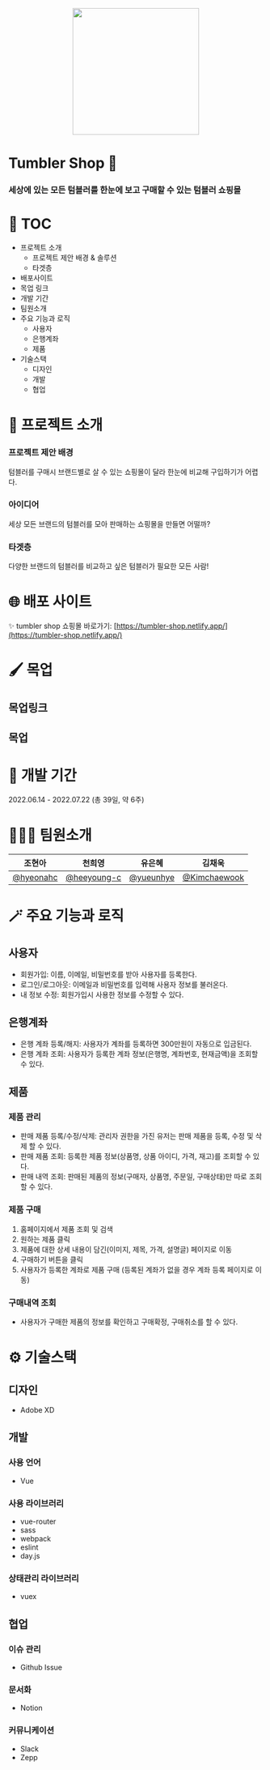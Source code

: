 <p align="center">
<img src="https://user-images.githubusercontent.com/83247825/180384939-0ce8e0ff-8e98-4b29-a4f3-fcf89b4d48ca.png" width="250"/>
</p>

# Tumbler Shop 🍶

### 세상에 있는 모든 텀블러를 한눈에 보고 구매할 수 있는 텀블러 쇼핑몰

# 📝 TOC

- 프로젝트 소개
  - 프로젝트 제안 배경 & 솔루션
  - 타겟층
- 배포사이트
- 목업 링크
- 개발 기간
- 팀원소개
- 주요 기능과 로직
  - 사용자
  - 은행계좌
  - 제품
- 기술스택
  - 디자인
  - 개발
  - 협업

# 🍶 프로젝트 소개

### 프로젝트 제안 배경

텀블러를 구매시 브랜드별로 살 수 있는 쇼핑몰이 달라 한눈에 비교해 구입하기가 어렵다.

### 아이디어

세상 모든 브랜드의 텀블러를 모아 판매하는 쇼핑몰을 만들면 어떨까?

### 타겟층

다양한 브랜드의 텀블러를 비교하고 싶은 텀블러가 필요한 모든 사람!

# 🌐 배포 사이트

✨ tumbler shop 쇼핑몰 바로가기: [https://tumbler-shop.netlify.app/](https://tumbler-shop.netlify.app/)

# 🖌 목업

## 목업링크

## 목업

# 📅 개발 기간

2022.06.14 - 2022.07.22 (총 39일, 약 6주)

# 🧑‍🤝‍🧑 팀원소개

| 조현아                                   | 천희영                                       | 유은혜                                   | 김채욱                                         |
| ---------------------------------------- | -------------------------------------------- | ---------------------------------------- | ---------------------------------------------- |
| [@hyeonahc](https://github.com/hyeonahc) | [@heeyoung-c](https://github.com/heeyoung-c) | [@yueunhye](https://github.com/yueunhye) | [@Kimchaewook](https://github.com/Kimchaewook) |

# 🪄 주요 기능과 로직

## 사용자

- 회원가입: 이름, 이메일, 비밀번호를 받아 사용자를 등록한다.
- 로그인/로그아웃: 이메일과 비밀번호를 입력해 사용자 정보를 불러온다.
- 내 정보 수정: 회원가입시 사용한 정보를 수정할 수 있다.

## 은행계좌

- 은행 계좌 등록/해지: 사용자가 계좌를 등록하면 300만원이 자동으로 입금된다.
- 은행 계좌 조회: 사용자가 등록한 계좌 정보(은행명, 계좌번호, 현재금액)을 조회할 수 있다.

## 제품

### 제품 관리

- 판매 제품 등록/수정/삭제: 관리자 권한을 가진 유저는 판매 제품을 등록, 수정 및 삭제 할 수 있다.
- 판매 제품 조회: 등록한 제품 정보(상품명, 상품 아이디, 가격, 재고)를 조회할 수 있다.
- 판매 내역 조회: 판매된 제품의 정보(구매자, 상품명, 주문일, 구매상태)만 따로 조회 할 수 있다.

### 제품 구매

1. 홈페이지에서 제품 조회 및 검색
2. 원하는 제품 클릭
3. 제품에 대한 상세 내용이 담긴(이미지, 제목, 가격, 설명글) 페이지로 이동
4. 구매하기 버튼을 클릭
5. 사용자가 등록한 계좌로 제품 구매 (등록된 계좌가 없을 경우 계좌 등록 페이지로 이동)

### 구매내역 조회

- 사용자가 구매한 제품의 정보를 확인하고 구매확정, 구매취소를 할 수 있다.

# ⚙️ 기술스택

## 디자인

- Adobe XD

## 개발

### 사용 언어

- Vue

### 사용 라이브러리

- vue-router
- sass
- webpack
- eslint
- day.js

### 상태관리 라이브러리

- vuex

## 협업

### 이슈 관리

- Github Issue

### 문서화

- Notion

### 커뮤니케이션

- Slack
- Zepp
